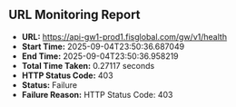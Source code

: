 ## URL Monitoring Report

- **URL:** https://api-gw1-prod1.fisglobal.com/gw/v1/health
- **Start Time:** 2025-09-04T23:50:36.687049
- **End Time:** 2025-09-04T23:50:36.958219
- **Total Time Taken:** 0.27117 seconds
- **HTTP Status Code:** 403
- **Status:** Failure
- **Failure Reason:** HTTP Status Code: 403
